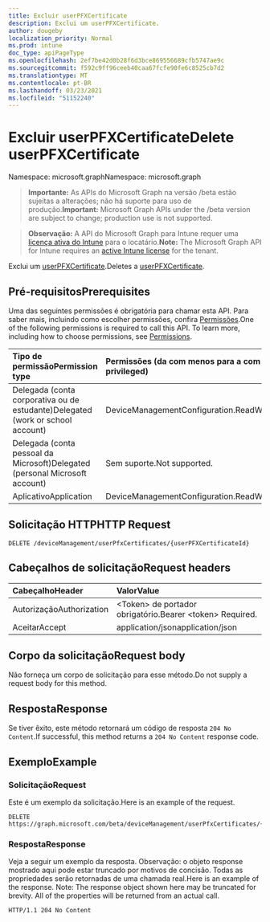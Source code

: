 ```yaml
---
title: Excluir userPFXCertificate
description: Exclui um userPFXCertificate.
author: dougeby
localization_priority: Normal
ms.prod: intune
doc_type: apiPageType
ms.openlocfilehash: 2ef7be42d0b28f6d3bce869556689cfb5747ae9c
ms.sourcegitcommit: f592c9ff96ceeb40caa67fcfe90fe6c8525cb7d2
ms.translationtype: MT
ms.contentlocale: pt-BR
ms.lasthandoff: 03/23/2021
ms.locfileid: "51152240"
---
```

# <a name="delete-userpfxcertificate"></a><span data-ttu-id="0c419-103">Excluir userPFXCertificate</span><span class="sxs-lookup"><span data-stu-id="0c419-103">Delete userPFXCertificate</span></span>

<span data-ttu-id="0c419-104">Namespace: microsoft.graph</span><span class="sxs-lookup"><span data-stu-id="0c419-104">Namespace: microsoft.graph</span></span>

> <span data-ttu-id="0c419-105">**Importante:** As APIs do Microsoft Graph na versão /beta estão sujeitas a alterações; não há suporte para uso de produção.</span><span class="sxs-lookup"><span data-stu-id="0c419-105">**Important:** Microsoft Graph APIs under the /beta version are subject to change; production use is not supported.</span></span>

> <span data-ttu-id="0c419-106">**Observação:** A API do Microsoft Graph para Intune requer uma [licença ativa do Intune](https://go.microsoft.com/fwlink/?linkid=839381) para o locatário.</span><span class="sxs-lookup"><span data-stu-id="0c419-106">**Note:** The Microsoft Graph API for Intune requires an [active Intune license](https://go.microsoft.com/fwlink/?linkid=839381) for the tenant.</span></span>

<span data-ttu-id="0c419-107">Exclui um [userPFXCertificate](../resources/intune-raimportcerts-userpfxcertificate.md).</span><span class="sxs-lookup"><span data-stu-id="0c419-107">Deletes a [userPFXCertificate](../resources/intune-raimportcerts-userpfxcertificate.md).</span></span>

## <a name="prerequisites"></a><span data-ttu-id="0c419-108">Pré-requisitos</span><span class="sxs-lookup"><span data-stu-id="0c419-108">Prerequisites</span></span>
<span data-ttu-id="0c419-p101">Uma das seguintes permissões é obrigatória para chamar esta API. Para saber mais, incluindo como escolher permissões, confira [Permissões](/graph/permissions-reference).</span><span class="sxs-lookup"><span data-stu-id="0c419-p101">One of the following permissions is required to call this API. To learn more, including how to choose permissions, see [Permissions](/graph/permissions-reference).</span></span>

|<span data-ttu-id="0c419-111">Tipo de permissão</span><span class="sxs-lookup"><span data-stu-id="0c419-111">Permission type</span></span>|<span data-ttu-id="0c419-112">Permissões (da com menos para a com mais privilégios)</span><span class="sxs-lookup"><span data-stu-id="0c419-112">Permissions (from least to most privileged)</span></span>|
|:---|:---|
|<span data-ttu-id="0c419-113">Delegada (conta corporativa ou de estudante)</span><span class="sxs-lookup"><span data-stu-id="0c419-113">Delegated (work or school account)</span></span>|<span data-ttu-id="0c419-114">DeviceManagementConfiguration.ReadWrite.All</span><span class="sxs-lookup"><span data-stu-id="0c419-114">DeviceManagementConfiguration.ReadWrite.All</span></span>|
|<span data-ttu-id="0c419-115">Delegada (conta pessoal da Microsoft)</span><span class="sxs-lookup"><span data-stu-id="0c419-115">Delegated (personal Microsoft account)</span></span>|<span data-ttu-id="0c419-116">Sem suporte.</span><span class="sxs-lookup"><span data-stu-id="0c419-116">Not supported.</span></span>|
|<span data-ttu-id="0c419-117">Aplicativo</span><span class="sxs-lookup"><span data-stu-id="0c419-117">Application</span></span>|<span data-ttu-id="0c419-118">DeviceManagementConfiguration.ReadWrite.All</span><span class="sxs-lookup"><span data-stu-id="0c419-118">DeviceManagementConfiguration.ReadWrite.All</span></span>|

## <a name="http-request"></a><span data-ttu-id="0c419-119">Solicitação HTTP</span><span class="sxs-lookup"><span data-stu-id="0c419-119">HTTP Request</span></span>
<!-- {
  "blockType": "ignored"
}
-->
``` http
DELETE /deviceManagement/userPfxCertificates/{userPFXCertificateId}
```

## <a name="request-headers"></a><span data-ttu-id="0c419-120">Cabeçalhos de solicitação</span><span class="sxs-lookup"><span data-stu-id="0c419-120">Request headers</span></span>
|<span data-ttu-id="0c419-121">Cabeçalho</span><span class="sxs-lookup"><span data-stu-id="0c419-121">Header</span></span>|<span data-ttu-id="0c419-122">Valor</span><span class="sxs-lookup"><span data-stu-id="0c419-122">Value</span></span>|
|:---|:---|
|<span data-ttu-id="0c419-123">Autorização</span><span class="sxs-lookup"><span data-stu-id="0c419-123">Authorization</span></span>|<span data-ttu-id="0c419-124">&lt;Token&gt; de portador obrigatório.</span><span class="sxs-lookup"><span data-stu-id="0c419-124">Bearer &lt;token&gt; Required.</span></span>|
|<span data-ttu-id="0c419-125">Aceitar</span><span class="sxs-lookup"><span data-stu-id="0c419-125">Accept</span></span>|<span data-ttu-id="0c419-126">application/json</span><span class="sxs-lookup"><span data-stu-id="0c419-126">application/json</span></span>|

## <a name="request-body"></a><span data-ttu-id="0c419-127">Corpo da solicitação</span><span class="sxs-lookup"><span data-stu-id="0c419-127">Request body</span></span>
<span data-ttu-id="0c419-128">Não forneça um corpo de solicitação para esse método.</span><span class="sxs-lookup"><span data-stu-id="0c419-128">Do not supply a request body for this method.</span></span>

## <a name="response"></a><span data-ttu-id="0c419-129">Resposta</span><span class="sxs-lookup"><span data-stu-id="0c419-129">Response</span></span>
<span data-ttu-id="0c419-130">Se tiver êxito, este método retornará um código de resposta `204 No Content`.</span><span class="sxs-lookup"><span data-stu-id="0c419-130">If successful, this method returns a `204 No Content` response code.</span></span>

## <a name="example"></a><span data-ttu-id="0c419-131">Exemplo</span><span class="sxs-lookup"><span data-stu-id="0c419-131">Example</span></span>

### <a name="request"></a><span data-ttu-id="0c419-132">Solicitação</span><span class="sxs-lookup"><span data-stu-id="0c419-132">Request</span></span>
<span data-ttu-id="0c419-133">Este é um exemplo da solicitação.</span><span class="sxs-lookup"><span data-stu-id="0c419-133">Here is an example of the request.</span></span>
``` http
DELETE https://graph.microsoft.com/beta/deviceManagement/userPfxCertificates/{userPFXCertificateId}
```

### <a name="response"></a><span data-ttu-id="0c419-134">Resposta</span><span class="sxs-lookup"><span data-stu-id="0c419-134">Response</span></span>
<span data-ttu-id="0c419-p102">Veja a seguir um exemplo da resposta. Observação: o objeto response mostrado aqui pode estar truncado por motivos de concisão. Todas as propriedades serão retornadas de uma chamada real.</span><span class="sxs-lookup"><span data-stu-id="0c419-p102">Here is an example of the response. Note: The response object shown here may be truncated for brevity. All of the properties will be returned from an actual call.</span></span>
``` http
HTTP/1.1 204 No Content
```




